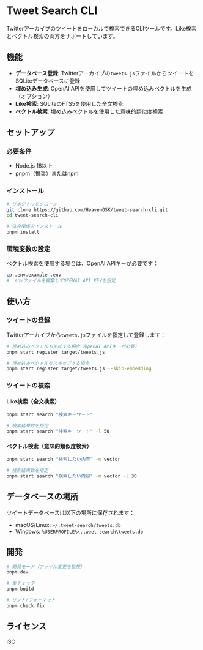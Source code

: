 # Tweet Search CLI

Twitterアーカイブのツイートをローカルで検索できるCLIツールです。Like検索とベクトル検索の両方をサポートしています。

## 機能

- **データベース登録**: Twitterアーカイブの`tweets.js`ファイルからツイートをSQLiteデータベースに登録
- **埋め込み生成**: OpenAI APIを使用してツイートの埋め込みベクトルを生成（オプション）
- **Like検索**: SQLiteのFTS5を使用した全文検索
- **ベクトル検索**: 埋め込みベクトルを使用した意味的類似度検索

## セットアップ

### 必要条件

- Node.js 18以上
- pnpm（推奨）またはnpm

### インストール

```bash
# リポジトリをクローン
git clone https://github.com/HeavenOSK/tweet-search-cli.git
cd tweet-search-cli

# 依存関係をインストール
pnpm install
```

### 環境変数の設定

ベクトル検索を使用する場合は、OpenAI APIキーが必要です：

```bash
cp .env.example .env
# .envファイルを編集してOPENAI_API_KEYを設定
```

## 使い方

### ツイートの登録

Twitterアーカイブから`tweets.js`ファイルを指定して登録します：

```bash
# 埋め込みベクトルも生成する場合（OpenAI APIキーが必要）
pnpm start register target/tweets.js

# 埋め込みベクトルをスキップする場合
pnpm start register target/tweets.js --skip-embedding
```

### ツイートの検索

#### Like検索（全文検索）

```bash
pnpm start search "検索キーワード"

# 検索結果数を指定
pnpm start search "検索キーワード" -l 50
```

#### ベクトル検索（意味的類似度検索）

```bash
pnpm start search "検索したい内容" -m vector

# 検索結果数を指定
pnpm start search "検索したい内容" -m vector -l 30
```

## データベースの場所

ツイートデータベースは以下の場所に保存されます：
- macOS/Linux: `~/.tweet-search/tweets.db`
- Windows: `%USERPROFILE%\.tweet-search\tweets.db`

## 開発

```bash
# 開発モード（ファイル変更を監視）
pnpm dev

# 型チェック
pnpm build

# リント/フォーマット
pnpm check:fix
```

## ライセンス

ISC